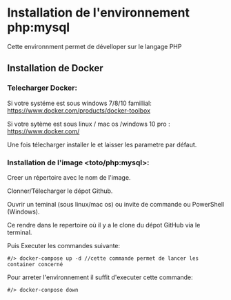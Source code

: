 # Installation de l'environnement php:mysql
Cette environnment permet de dévelloper sur le langage PHP
## Installation de Docker
### Telecharger Docker:

  Si votre systéme est sous windows 7/8/10 famillial: https://www.docker.com/products/docker-toolbox
  
  Si votre sytème est sous linux / mac os /windows 10 pro : https://www.docker.com/
  
  Une fois télecharger installer le et laisser les parametre par défaut.
  
### Installation de l'image <toto/php:mysql>:
  
  Creer un répertoire avec le nom de l'image.
  
  Clonner/Télecharger le dépot Github.
  
  Ouvrir un teminal (sous linux/mac os) ou invite de commande ou PowerShell (Windows).
  
  Ce rendre dans le repertoire où il y a le clone du dépot GitHub via le terminal.
  
  Puis Executer les commandes suivante:
  
  ```
  #/> docker-compose up -d //cette commande permet de lancer les container concerné
  ```
  
  Pour arreter l'environnement il suffit d'executer cette commande:
  
  ```
  #/> docker-conpose down
  ```
